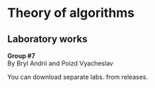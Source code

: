 # Theory of algorithms
## Laboratory works
**Group #7**    
By Bryl Andrii and Poizd Vyacheslav 

You can download separate labs. from releases.
